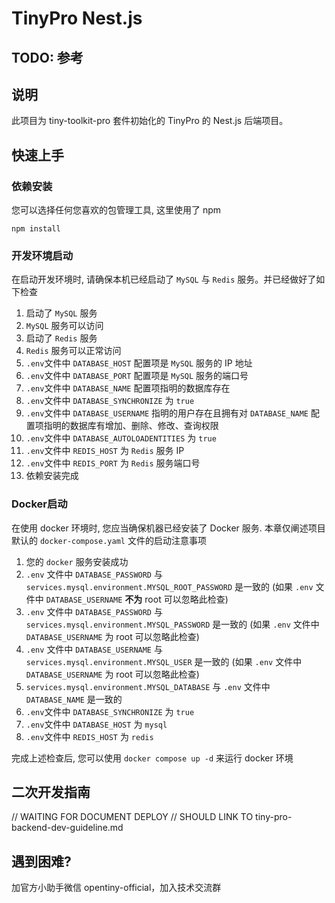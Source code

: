 # TinyPro Nest.js

## TODO: 参考

## 说明

此项目为 tiny-toolkit-pro 套件初始化的 TinyPro 的 Nest.js 后端项目。

## 快速上手

### 依赖安装

您可以选择任何您喜欢的包管理工具, 这里使用了 npm

```
npm install
```

### 开发环境启动

在启动开发环境时, 请确保本机已经启动了 `MySQL` 与 `Redis` 服务。并已经做好了如下检查

1. 启动了 `MySQL` 服务
2. `MySQL` 服务可以访问
3. 启动了 `Redis` 服务
4. `Redis` 服务可以正常访问
5. `.env`文件中 `DATABASE_HOST` 配置项是 `MySQL` 服务的 IP 地址
6. `.env`文件中 `DATABASE_PORT` 配置项是 `MySQL` 服务的端口号
7. `.env`文件中 `DATABASE_NAME` 配置项指明的数据库存在
8. `.env`文件中 `DATABASE_SYNCHRONIZE` 为 `true`
9. `.env`文件中 `DATABASE_USERNAME` 指明的用户存在且拥有对 `DATABASE_NAME` 配置项指明的数据库有增加、删除、修改、查询权限
10. `.env`文件中 `DATABASE_AUTOLOADENTITIES` 为 `true`
11. `.env`文件中 `REDIS_HOST` 为 `Redis` 服务 IP
12. `.env`文件中 `REDIS_PORT` 为 `Redis` 服务端口号
13. 依赖安装完成

### Docker启动

在使用 docker 环境时, 您应当确保机器已经安装了 Docker 服务. 本章仅阐述项目默认的 `docker-compose.yaml` 文件的启动注意事项

1. 您的 `docker` 服务安装成功
2. `.env` 文件中 `DATABASE_PASSWORD` 与 `services.mysql.environment.MYSQL_ROOT_PASSWORD` 是一致的 (如果 `.env` 文件中 `DATABASE_USERNAME` **不为** root 可以忽略此检查)
2. `.env` 文件中 `DATABASE_PASSWORD` 与 `services.mysql.environment.MYSQL_PASSWORD` 是一致的 (如果 `.env` 文件中 `DATABASE_USERNAME` 为 root 可以忽略此检查)
3. `.env` 文件中 `DATABASE_USERNAME` 与 `services.mysql.environment.MYSQL_USER` 是一致的 (如果 `.env` 文件中 `DATABASE_USERNAME` 为 root 可以忽略此检查)
4. `services.mysql.environment.MYSQL_DATABASE` 与 `.env` 文件中 `DATABASE_NAME` 是一致的
5. `.env`文件中 `DATABASE_SYNCHRONIZE` 为 `true`
6. `.env`文件中 `DATABASE_HOST` 为 `mysql`
7. `.env`文件中 `REDIS_HOST` 为 `redis`

完成上述检查后, 您可以使用 `docker compose up -d` 来运行 docker 环境


## 二次开发指南

// WAITING FOR DOCUMENT DEPLOY
// SHOULD LINK TO tiny-pro-backend-dev-guideline.md

## 遇到困难?

加官方小助手微信 opentiny-official，加入技术交流群
